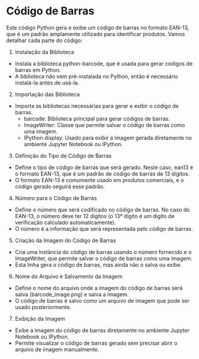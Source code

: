 # Código de Barras

Este código Python gera e exibe um código de barras no formato EAN-13, que é um padrão amplamente utilizado para identificar produtos. Vamos detalhar cada parte do código:

1. Instalação da Biblioteca
- Instala a biblioteca python-barcode, que é usada para gerar códigos de barras em Python.
- A biblioteca não vem pré-instalada no Python, então é necessário instalá-la antes de usá-la.

2. Importação das Biblioteca
- Importa as bibliotecas necessárias para gerar e exibir o código de barras.
   * barcode: Biblioteca principal para gerar códigos de barras.
   * ImageWriter: Classe que permite salvar o código de barras como uma imagem.
   * IPython.display: Usado para exibir a imagem gerada diretamente no ambiente Jupyter Notebook ou IPython.

3. Definição do Tipo de Código de Barras
- Define o tipo de código de barras que será gerado. Neste caso, ean13 é o formato EAN-13, que é um padrão de código de barras de 13 dígitos.
- O formato EAN-13 é comumente usado em produtos comerciais, e o código gerado seguirá esse padrão.

4. Número para o Código de Barras
- Define o número que será codificado no código de barras. No caso do EAN-13, o número deve ter 12 dígitos (o 13º dígito é um dígito de verificação calculado automaticamente).
- O número é a informação que será representada pelo código de barras.

5. Criação da Imagem do Código de Barras
- Cria uma instância do código de barras usando o número fornecido e o ImageWriter, que permite salvar o código de barras como uma imagem.
- Esta linha gera o código de barras, mas ainda não o salva ou exibe.

6. Nome do Arquivo e Salvamento da Imagem
- Define o nome do arquivo onde a imagem do código de barras será salva (barcode_image.png) e salva a imagem.
- O código de barras é salvo como um arquivo de imagem que pode ser usado posteriormente.

7. Exibição da Imagem
- Exibe a imagem do código de barras diretamente no ambiente Jupyter Notebook ou IPython.
- Permite visualizar o código de barras gerado sem precisar abrir o arquivo de imagem manualmente.

